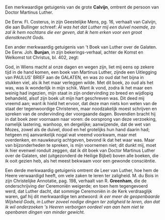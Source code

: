 Een merkwaardige getuigenis van de grote **Calvijn**, omtrent de persoon van Doctor
Martinus Luther.

De Eerw. Fl. Costerus, in zijn Geestelijke Mens, pg. 16, verhaalt van Calvijn, die aan Bullinger schreef: *Al was het dat Luther mij een duivel noemde, zo zal ik hem nochtans die eer geven, dat ik hem erken voor een groot dienstknecht Gods.*

Een ander merkwaardig getuigenis van 't Boek van Luther over de Galaten. De Eerw. Joh. **Bunjan**, in zijn bekerings-verhaal, achter de Komst en Welkomst tot Christus, bl. 402, zegt:

God, in Wiens macht al onze dagen en wegen zijn, liet mij eens op zekere tijd in de hand komen, een boek van Martinus Luther, zijnde een Uitlegging van PAULUS' BRIEF aan de GALATEN, en was zo oud dat het bijna in stukken viel, als ik het maar verleggen wilde. Met dit boek, zo oud als het was, was ik wonderlijk in mijn schik. Want ik vond, zodra ik het maar een weinig had ingezien, mijn staat in zijn ondervinding zo breed en wijdlopig behandeld, alsof zijn boek uit mijn hart geschreven was. Dit deed mij vreemd aan; want ik hield het ervoor, dat deze man niets kon weten van de staat der tegenwoordige Christenen, maar noodzakelijk moest schrijven en spreken van de ondervinding der voorgaande dagen. Bovendien bracht hij in dat boek zeer voornaam naar voren: de oorsprong van deze verzoeking, namelijk lastering, wanhoop, en  dergelijke; aanwijzende, dat de wet van Mozes, zowel als de duivel, dood en hel grotelijks hun hand daarin had; hetgeen mij aanvankelijk nogal wat vreemd voorkwam, maar met overdenken, en nauwkeurig achtgeven, bevond ik dat het waar was. Maar van bijzonderheden te spreken, is mijn voornemen niet; dit dunkt mij, moet ik hier evenwel ronduit zeggen, dat ik dit boek van Doctor Martinus Luther over de Galaten, stel (uitgezonderd de Heilige Bijbel) boven alle boeken, die ik ooit gezien heb, als het meest bekwaam voor een gewonde consciëntie.

Een derde merkwaardig getuigenis omtrent de Leer van Luther, hoe hem de Heere verwaardigd heeft, om vele zaken te leren ter zaligheid. M. du Bois in zijn Christelijke Annotatie, pag. 198, verhaalt van R. **Greenham**, die de onderschrijving der Ceremoniën weigerde; en toen hem tegengevoerd werd, dat Luther dacht, dat sommige Ceremoniën in de Kerk verdraaglijk waren, gaf hij dit merkwaardige ten antwoord: *ik eer meer de geopenbaarde Wijsheid Gods, in Luther zoveel nodige dingen ter zaligheid te leren, dan dat ik wil onderzoeken 's Heeren verborgen oordeel van aan hem niet te openbaren dingen van minder gewicht.*